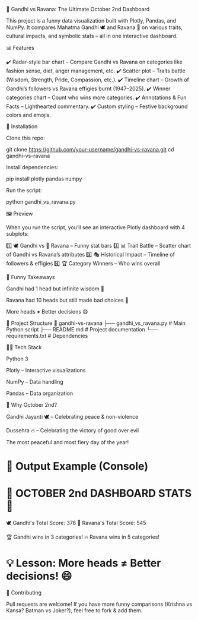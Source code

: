 🎉 Gandhi vs Ravana: The Ultimate October 2nd Dashboard

This project is a funny data visualization built with Plotly, Pandas, and NumPy.
It compares Mahatma Gandhi 🕊️ and Ravana 👿 on various traits, cultural impacts, and symbolic stats – all in one interactive dashboard.

📊 Features

✔️ Radar-style bar chart – Compare Gandhi vs Ravana on categories like fashion sense, diet, anger management, etc.
✔️ Scatter plot – Traits battle (Wisdom, Strength, Pride, Compassion, etc.).
✔️ Timeline chart – Growth of Gandhi’s followers vs Ravana effigies burnt (1947–2025).
✔️ Winner categories chart – Count who wins more categories.
✔️ Annotations & Fun Facts – Lighthearted commentary.
✔️ Custom styling – Festive background colors and emojis.

🚀 Installation

Clone this repo:

git clone https://github.com/your-username/gandhi-vs-ravana.git
cd gandhi-vs-ravana


Install dependencies:

pip install plotly pandas numpy


Run the script:

python gandhi_vs_ravana.py

🖼️ Preview

When you run the script, you’ll see an interactive Plotly dashboard with 4 subplots:

1️⃣ 🕊️ Gandhi vs 👿 Ravana – Funny stat bars
2️⃣ 📊 Trait Battle – Scatter chart of Gandhi vs Ravana’s attributes
3️⃣ 🎭 Historical Impact – Timeline of followers & effigies
4️⃣ 🏆 Category Winners – Who wins overall

📜 Funny Takeaways

Gandhi had 1 head but infinite wisdom 🧠

Ravana had 10 heads but still made bad choices 🤦

More heads ≠ Better decisions 😄

📂 Project Structure
📁 gandhi-vs-ravana
 ├── gandhi_vs_ravana.py   # Main Python script
 ├── README.md             # Project documentation
 └── requirements.txt      # Dependencies

🧑‍💻 Tech Stack

Python 3

Plotly – Interactive visualizations

NumPy – Data handling

Pandas – Data organization

🎊 Why October 2nd?

Gandhi Jayanti 🕊️ – Celebrating peace & non-violence

Dussehra 🔥 – Celebrating the victory of good over evil

The most peaceful and most fiery day of the year!

📢 Output Example (Console)
============================================================
🎊 OCTOBER 2nd DASHBOARD STATS 🎊
============================================================

🕊️  Gandhi's Total Score: 376
👿 Ravana's Total Score: 545

🏆 Gandhi wins in 3 categories!
🔥 Ravana wins in 5 categories!

💡 Lesson: More heads ≠ Better decisions! 😄
============================================================

🤝 Contributing

Pull requests are welcome!
If you have more funny comparisons (Krishna vs Kansa? Batman vs Joker?), feel free to fork & add them.
